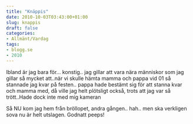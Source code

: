 ```yaml
---
title: "Knäppis"
date: 2010-10-03T03:43:00+01:00
slug: knappis
draft: false
categories:
- Allmänt/Vardag
tags:
- blogg.se
- 2010
---
```

Ibland är jag bara för... konstig.. jag gillar att vara nära människor som jag gillar så mycket att..när vi skulle hämta mamma och pappa vid 01 så stannade jag kvar på festen.. pappa hade bestämt sig för att stanna kvar och mamma med, då ville jag helt plötsligt också, trots att jag var så trött..Hade dock inte med mig kameran  
  
Så NU kom jag hem från bröllopet, andra gången.. hah.. men ska verkligen sova nu är helt utslagen. Godnatt peeps!